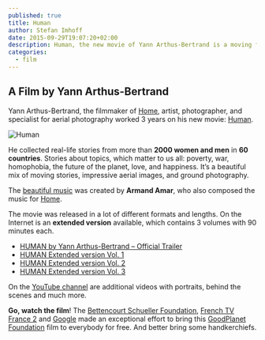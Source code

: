 ```yaml
---
published: true
title: Human
author: Stefan Imhoff
date: 2015-09-29T19:07:20+02:00
description: Human, the new movie of Yann Arthus-Bertrand is a moving film made out of real-life stories from more than 2000 women and men in 60 countries mixed with stunning aerial photography and ground photography.
categories:
  - film
---
```


## A Film by Yann Arthus-Bertrand

Yann Arthus-Bertrand, the filmmaker of [Home](https://youtu.be/jqxENMKaeCU), artist, photographer, and specialist for aerial photography worked 3 years on his new movie: [Human](http://www.human-themovie.org/).

![Human](/assets/images/posts/human-documentary.jpg)

He collected real-life stories from more than **2000 women and men** in **60 countries**. Stories about topics, which matter to us all: poverty, war, homophobia, the future of the planet, love, and happiness. It’s a beautiful mix of moving stories, impressive aerial images, and ground photography.

The [beautiful music](https://open.spotify.com/album/3c3Rjr62DwuQdyUW2P3aZm) was created by **Armand Amar**, who also composed the music for [Home](https://open.spotify.com/album/6xqTKyFLFSdGTzhK75wSRQ).

The movie was released in a lot of different formats and lengths. On the Internet is an **extended version** available, which contains 3 volumes with 90 minutes each.

- [HUMAN by Yann Arthus-Bertrand – Official Trailer](https://youtu.be/0-Retnj3TsA)
- [HUMAN Extended version Vol. 1](https://youtu.be/vdb4XGVTHkE)
- [HUMAN Extended version Vol. 2](https://youtu.be/ShttAt5xtto)
- [HUMAN Extended version Vol. 3](https://youtu.be/w0653vsLSqE)

On the [YouTube channel](https://www.youtube.com/channel/UCJy4nUo1D4R3hlcP8XCLX9Q) are additional videos with portraits, behind the scenes and much more.

**Go, watch the film**! The [Bettencourt Schueller Foundation](https://www.fondationbs.org), [French TV France 2](https://www.france.tv/france-2) and [Google](http://www.google.com/) made an exceptional effort to bring this [GoodPlanet Foundation](https://www.goodplanet.org/) film to everybody for free. And better bring some handkerchiefs.
